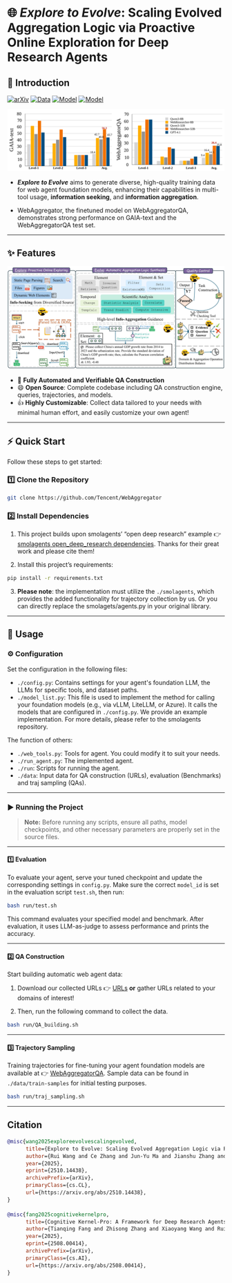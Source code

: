 # 🌐 *Explore to Evolve*: Scaling Evolved Aggregation Logic via Proactive Online Exploration for Deep Research Agents

## 🌟 Introduction

[![arXiv](https://img.shields.io/badge/arXiv-2510.14438-b31b1b.svg)](https://arxiv.org/abs/2510.14438) [![Data](https://img.shields.io/badge/%F0%9F%A4%97%20Hugging%20Face-Data:WebAggregatorQA-ffc107?color=ffc107&logoColor=white)](https://huggingface.co/datasets/CognitiveKernel/WebAggregatorQA) [![Model](https://img.shields.io/badge/%F0%9F%A4%97%20Hugging%20Face-Model:WebAggregator%208B-ffc107?color=ffc107&logoColor=white)](https://huggingface.co/CognitiveKernel/WebAggregator-8B) 
[![Model](https://img.shields.io/badge/%F0%9F%A4%97%20Hugging%20Face-Model:WebAggregator%2032B-ffc107?color=ffc107&logoColor=white)](https://huggingface.co/CognitiveKernel/WebAggregator-32B) 

![](assets/perfm-bar.svg)



- ***Explore to Evolve*** aims to generate diverse, high-quality training data for web agent foundation models, enhancing their capabilities in multi-tool usage, **information seeking**, and **information aggregation**.

- WebAggregator, the finetuned model on WebAggregatorQA, demonstrates strong performance on GAIA-text and the WebAggregatorQA test set.



---

## ✨ Features

![](assets/illus.jpg)

- 🤖 **Fully Automated and Verifiable QA Construction**  
- 😄 **Open Source**: Complete codebase including QA construction engine, queries, trajectories, and models.
- 👍 **Highly Customizable**: Collect data tailored to your needs with minimal human effort, and easily customize your own agent!



---

## ⚡ Quick Start

Follow these steps to get started:

### 1️⃣ Clone the Repository

```bash
git clone https://github.com/Tencent/WebAggregator
```

### 2️⃣ Install Dependencies

1. This project builds upon smolagents’ “open deep research” example 👉 [smolagents open_deep_research dependencies](https://github.com/huggingface/smolagents/tree/main/examples/open_deep_research). Thanks for their great work and please cite them!

2. Install this project’s requirements:

```bash
pip install -r requirements.txt
```




3. **Please note**: the implementation must utilize the `./smolagents`, which provides the added functionality for trajectory collection by us. Or you can directly replace the smolagets/agents.py in your original library.


---

## 🚀 Usage

### ⚙️ Configuration

​Set the configuration in the following files:​​

- ​`./config.py`: Contains settings for your agent's foundation LLM, the LLMs for specific tools, and dataset paths.
- `./model_list.py`: This file is used to implement the method for calling your foundation models (e.g., via vLLM, LiteLLM, or Azure). It calls the models that are configured in `./config.py`. We provide an example implementation. For more details, please refer to the smolagents repository. 


The function of others:
- `./web_tools.py`: Tools for agent. You could modify it to suit your needs.
- `./run_agent.py`: The implemented agent.
- `./run`: Scripts for running the agent.
- `./data`: Input data for QA construction (URLs), evaluation (Benchmarks) and traj sampling (QAs).

---

### ▶️ Running the Project

> **Note:** Before running any scripts, ensure all paths, model checkpoints, and other necessary parameters are properly set in the source files.

---

#### 1️⃣ Evaluation

To evaluate your agent, serve your tuned checkpoint and update the corresponding settings in `config.py`. Make sure the correct `model_id` is set in the evaluation script `test.sh`, then run:


```bash
bash run/test.sh
```

This command evaluates your specified model and benchmark. After evaluation, it uses LLM-as-judge to assess performance and prints the accuracy.

---

#### 2️⃣ QA Construction

Start building automatic web agent data:

1. Download our collected URLs 👉 [URLs](https://huggingface.co/datasets/CognitiveKernel/WebAggregatorQA) **or** gather URLs related to your domains of interest!

2. Then, run the following command to collect the data.

```bash
bash run/QA_building.sh
```

---

#### 3️⃣ Trajectory Sampling

Training trajectories for fine-tuning your agent foundation models are available at 👉 [WebAggregatorQA](https://huggingface.co/datasets/CognitiveKernel/WebAggregatorQA). Sample data can be found in `./data/train-samples` for initial testing purposes.

```bash
bash run/traj_sampling.sh
```


---

## Citation

```bibtex
@misc{wang2025exploreevolvescalingevolved,
      title={Explore to Evolve: Scaling Evolved Aggregation Logic via Proactive Online Exploration for Deep Research Agents}, 
      author={Rui Wang and Ce Zhang and Jun-Yu Ma and Jianshu Zhang and Hongru Wang and Yi Chen and Boyang Xue and Tianqing Fang and Zhisong Zhang and Hongming Zhang and Haitao Mi and Dong Yu and Kam-Fai Wong},
      year={2025},
      eprint={2510.14438},
      archivePrefix={arXiv},
      primaryClass={cs.CL},
      url={https://arxiv.org/abs/2510.14438}, 
}

@misc{fang2025cognitivekernelpro,
      title={Cognitive Kernel-Pro: A Framework for Deep Research Agents and Agent Foundation Models Training}, 
      author={Tianqing Fang and Zhisong Zhang and Xiaoyang Wang and Rui Wang and Can Qin and Yuxuan Wan and Jun-Yu Ma and Ce Zhang and Jiaqi Chen and Xiyun Li and Hongming Zhang and Haitao Mi and Dong Yu},
      year={2025},
      eprint={2508.00414},
      archivePrefix={arXiv},
      primaryClass={cs.AI},
      url={https://arxiv.org/abs/2508.00414}, 
}
```
